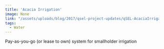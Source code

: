 ```yaml
---
title: 'Acacia Irrigation'
image: None
link: "/assets/uploads/blog/2017/qsel-project-updates/qSEL-AcaciaIrrigation-Brochure-2017.pdf"
tags:
  - Water
---
```

Pay-as-you-go (or lease to own) system for smallholder irrigation

